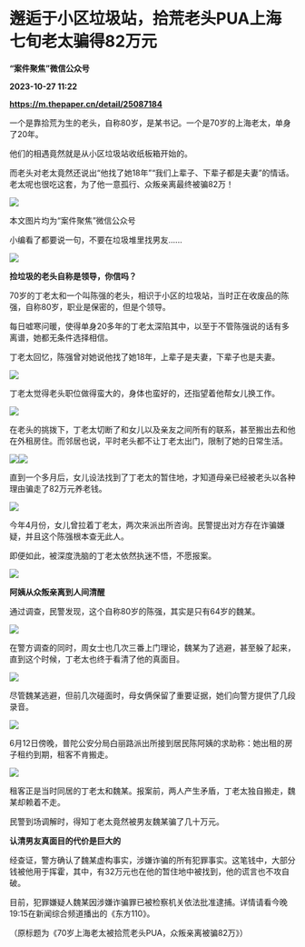# 邂逅于小区垃圾站，拾荒老头PUA上海七旬老太骗得82万元
**“案件聚焦”微信公众号**

**2023-10-27 11:22**

**https://m.thepaper.cn/detail/25087184**

一个是靠拾荒为生的老头，自称80岁，是某书记。一个是70岁的上海老太，单身了20年。

他们的相遇竟然就是从小区垃圾站收纸板箱开始的。

而老头对老太竟然还说出“他找了她18年”“我们上辈子、下辈子都是夫妻”的情话。老太呢也很吃这套，为了他一意孤行、众叛亲离最终被骗82万！

![](https://imagecloud.thepaper.cn/thepaper/image/275/909/371.png)

本文图片均为“案件聚焦”微信公众号

小编看了都要说一句，不要在垃圾堆里找男友......

![](https://imagecloud.thepaper.cn/thepaper/image/275/909/372.png)

**捡垃圾的老头自称是领导，你信吗？**

70岁的丁老太和一个叫陈强的老头，相识于小区的垃圾站，当时正在收废品的陈强，自称80岁，职业是保密的，但是个领导。

每日嘘寒问暖，使得单身20多年的丁老太深陷其中，以至于不管陈强说的话有多离谱，她都无条件选择相信。

丁老太回忆，陈强曾对她说他找了她18年，上辈子是夫妻，下辈子也是夫妻。

![](https://imagecloud.thepaper.cn/thepaper/image/275/909/373.gif)

丁老太觉得老头职位做得蛮大的，身体也蛮好的，还指望着他帮女儿换工作。

![](https://imagecloud.thepaper.cn/thepaper/image/275/909/374.png)

在老头的挑拨下，丁老太切断了和女儿以及亲友之间所有的联系，甚至搬出去和他在外租房住。而邻居也说，平时老头都不让丁老太出门，限制了她的日常生活。

![](https://imagecloud.thepaper.cn/thepaper/image/275/909/375.gif)![](https://imagecloud.thepaper.cn/thepaper/image/275/909/376.gif)

直到一个多月后，女儿设法找到了丁老太的暂住地，才知道母亲已经被老头以各种理由骗走了82万元养老钱。

![](https://imagecloud.thepaper.cn/thepaper/image/275/909/377.gif)

今年4月份，女儿曾拉着丁老太，两次来派出所咨询。民警提出对方存在诈骗嫌疑，并且这个陈强根本查无此人。

即便如此，被深度洗脑的丁老太依然执迷不悟，不愿报案。

![](https://imagecloud.thepaper.cn/thepaper/image/275/909/378.jpg)

**阿姨从众叛亲离到人间清醒**

通过调查，民警发现，这个自称80岁的陈强，其实是只有64岁的魏某。

![](https://imagecloud.thepaper.cn/thepaper/image/275/909/384.jpg)

在警方调查的同时，周女士也几次三番上门理论，魏某为了逃避，甚至躲了起来，直到这个时候，丁老太也终于看清了他的真面目。

![](https://imagecloud.thepaper.cn/thepaper/image/275/909/385.gif)

尽管魏某逃避，但前几次碰面时，母女俩保留了重要证据，她们向警方提供了几段录音。

![](https://imagecloud.thepaper.cn/thepaper/image/275/909/386.jpg)

6月12日傍晚，普陀公安分局白丽路派出所接到居民陈阿姨的求助称：她出租的房子租约到期，租客不肯搬走。

![](https://imagecloud.thepaper.cn/thepaper/image/275/909/387.jpg)

租客正是当时同居的丁老太和魏某。报案前，两人产生矛盾，丁老太独自搬走，魏某却赖着不走。

民警到场调解时，得知丁老太竟然被男友魏某骗了几十万元。

**认清男友真面目的代价是巨大的**

经查证，警方确认了魏某虚构事实，涉嫌诈骗的所有犯罪事实。这笔钱中，大部分钱被他用于挥霍，其中，有32万元也在他的暂住地中被找到，他的谎言也不攻自破。

目前，犯罪嫌疑人魏某因涉嫌诈骗罪已被检察机关依法批准逮捕。详情请看今晚19:15在新闻综合频道播出的《东方110》。

（原标题为《70岁上海老太被拾荒老头PUA，众叛亲离被骗82万》）
